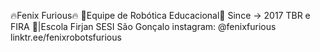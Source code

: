  🔥Fenix Furious🔥
 🤖Equipe de Robótica Educacional🤖
  Since -> 2017
    TBR e FIRA
    📍|Escola Firjan SESI São Gonçalo
    instagram: @fenixfurious
    linktr.ee/fenixrobotsfurious

